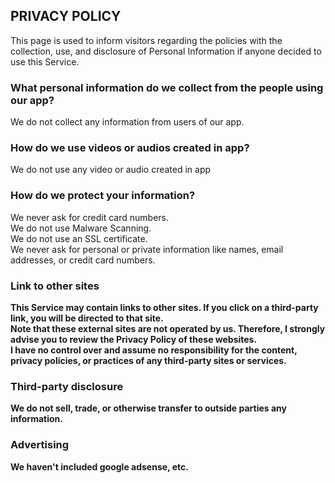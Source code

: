 <html lang="en-US"> 
<head>
    <meta charset="UTF-8">
<title> Edit Like|A quick and simple video editor</title>
<meta name="generator" content="Jekyll v3.9.2" />
<meta property="og:title" content="Edit Like" />
<meta name="description" content="A quick and simple video editor" />
<meta property="og:description" content="Experimental IDE based on ASTs produced by compilers" />
</head>
</html>



## <b>PRIVACY POLICY</b>
This page is used to inform visitors regarding the policies with the collection, use, and disclosure of Personal Information if anyone decided to use this Service.

### <b>What personal information do we collect from the people using our app?</b>
We do not collect any information from users of our app.

### <b>How do we use videos or audios created in app?</b>
We do not use any video or audio created in app

### <b>How do we protect your information?</b>
We never ask for credit card numbers. <br>
We do not use Malware Scanning. <br>
We do not use an SSL certificate. <br>
We never ask for personal or private information like names, email addresses, or credit card numbers.

### <b>Link to other sites<b>
This Service may contain links to other sites. If you click on a third-party link, you will be directed to that site. <br>
Note that these external sites are not operated by us. Therefore, I strongly advise you to review the Privacy Policy of these websites. <br>
I have no control over and assume no responsibility for the content, privacy policies, or practices of any third-party sites or services.

### <b>Third-party disclosure</b>
We do not sell, trade, or otherwise transfer to outside parties any information.

### <b>Advertising</b>
We haven't included google adsense, etc.
